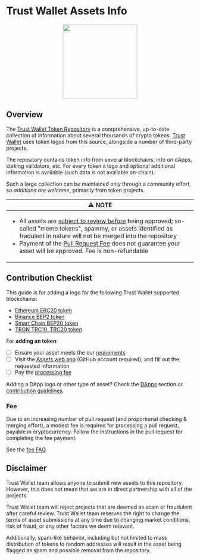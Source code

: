 # Trust Wallet Assets Info

<center><img src='https://trustwallet.com/assets/images/media/assets/horizontal_blue.png' height="200"></center>

## Overview
The [Trust Wallet Token Repository](https://github.com/trustwallet/assets)
is a comprehensive, up-to-date collection of information about several thousands of crypto tokens.
[Trust Wallet](https://trustwallet.com) uses token logos from this source, alongside a number of third-party projects.

The repository contains token info from several blockchains, info on dApps, staking validators, etc.
For every token a logo and optional additional information is available (such data is not available on-chain).

Such a large collection can be maintained only through a community effort, so _additions are welcome_,
primarily from token projects.

<table width="100%">
  <thead>
    <tr>
      <th align="center">
        ⚠️ NOTE
      </th>
    </tr>
  </thead>

  <tbody>
    <tr>
      <td>
        <ul>
          <li>All assets are <a href="#disclaimer">subject to review before</a> being approved; so-called "meme tokens", spammy, or assets identified as fradulent in nature will not be merged into the repository</li>
          <li>Payment of the <a href="pr-fee.md">Pull Request Fee</a> does not guarantee your asset will be approved. Fee is non-refundable</li>
        </ul>
      </td>
    </tr>
  </tbody>
</table>


## Contribution Checklist
This guide is for adding a logo for the following Trust Wallet supported blockchains:

 - [Ethereum ERC20 token](https://github.com/trustwallet/assets/tree/master/blockchains/ethereum/assets)
 - [Binance BEP2 token](https://github.com/trustwallet/assets/tree/master/blockchains/binance/assets)
 - [Smart Chain BEP20 token](https://github.com/trustwallet/assets/tree/master/blockchains/smartchain/assets)
 - [TRON TRC10, TRC20 token](https://github.com/trustwallet/assets/tree/master/blockchains/tron/assets)

For **adding an token**:
- [ ] Ensure your asset meets the our [reqirements](requirements.md)
- [ ] Visit the [Assets web app](https://assets.trustwallet.com) (GitHub account required), and fill out the requested information
- [ ] Pay the [processing fee](pr-fee.md)

Adding a DApp logo or other type of asset? Check the [DApps](listing-guide) section or [contribution guidelines](repository_details.md#contribution-guidelines).

### Fee
Due to an increasing number of pull request (and proportional checking & merging effort),
a modest fee is required for processing a pull request, payable in cryptocurrency.
Follow the instructions in the pull request for completing the fee payment.

See the [fee FAQ](pr-fee.md)

## Disclaimer
Trust Wallet team allows anyone to submit new assets to this repository. However, this does not mean that we are in direct partnership with all of the projects.

Trust Wallet team will reject projects that are deemed as scam or fraudulent after careful review.
Trust Wallet team reserves the right to change the terms of asset submissions at any time due to changing market conditions, risk of fraud, or any other factors we deem relevant.

Additionally, spam-like behavior, including but not limited to mass distribution of tokens to random addresses will result in the asset being flagged as spam and possible removal from the repository.
